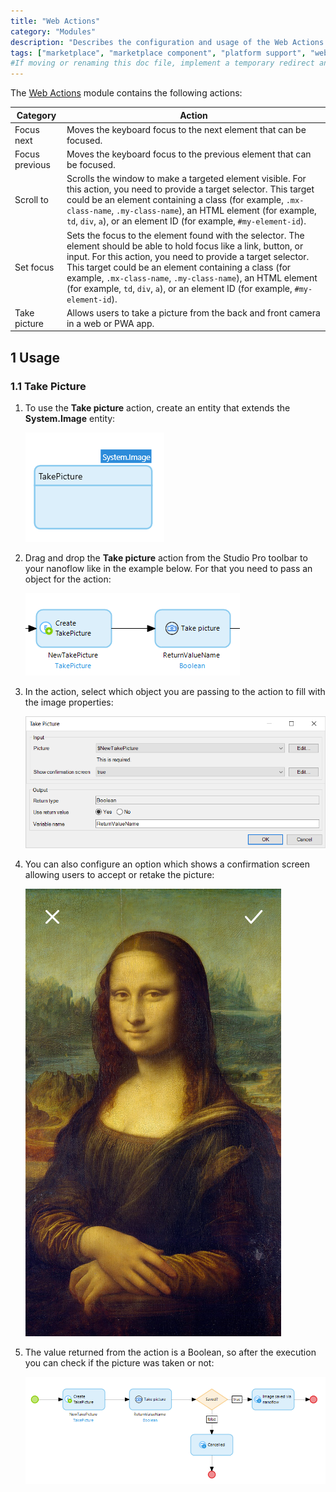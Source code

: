 ```yaml
---
title: "Web Actions"
category: "Modules"
description: "Describes the configuration and usage of the Web Actions module, which is available in the Mendix Marketplace."
tags: ["marketplace", "marketplace component", "platform support", "web actions"]
#If moving or renaming this doc file, implement a temporary redirect and let the respective team know they should update the URL in the product. See Mapping to Products for more details.
---
```


The [Web Actions](https://appstore.home.mendix.com/link/app/114337/) module contains the following actions:

| Category | Action |
| --- | --- |
| Focus next | Moves the keyboard focus to the next element that can be focused. |
| Focus previous | Moves the keyboard focus to the previous element that can be focused. |
| Scroll to | Scrolls the window to make a targeted element visible. For this action, you need to provide a target selector. This target could be an element containing a class (for example, `.mx-class-name`, `.my-class-name`), an HTML element (for example, `td`, `div`, `a`), or an element ID (for example, `#my-element-id`).  |
| Set focus | Sets the focus to the element found with the selector. The element should be able to hold focus like a link, button, or input. For this action, you need to provide a target selector. This target could be an element containing a class (for example, `.mx-class-name`, `.my-class-name`), an HTML element (for example, `td`, `div`, `a`), or an element ID (for example, `#my-element-id`). |
| Take picture | Allows users to take a picture from the back and front camera in a web or PWA app. |

## 1 Usage

### 1.1 Take Picture

1.  To use the **Take picture** action, create an entity that extends the **System.Image** entity:

	![Example entity](attachments/web-actions/entity.png)

2.  Drag and drop the **Take picture** action from the Studio Pro toolbar to your nanoflow like in the example below. For that you need to pass an object for the action:

	![Example nanoflow](attachments/web-actions/nanoflow.png)

3.  In the action, select which object you are passing to the action to fill with the image properties:

	![Properties](attachments/web-actions/properties.png)

4.  You can also configure an option which shows a confirmation screen allowing users to accept or retake the picture:

	![Confirmation Screen](attachments/web-actions/confirmation.png)

5.  The value returned from the action is a Boolean, so after the execution you can check if the picture was taken or not:

	![Check](attachments/web-actions/check.png)